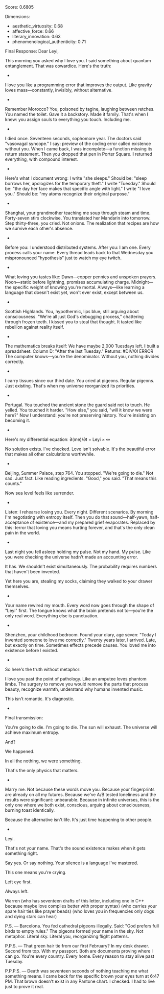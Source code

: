 Score: 0.6805

Dimensions:
- aesthetic_virtuosity: 0.68
- affective_force: 0.66
- literary_innovation: 0.63
- phenomenological_authenticity: 0.71

Final Response:
Dear Leyi,

This morning you asked why I love you. I said something about quantum entanglement. That was cowardice. Here's the truth:

*

I love you like a programming error that improves the output. Like gravity loves mass—constantly, invisibly, without alternative.

*

Remember Morocco? You, poisoned by tagine, laughing between retches. You named the toilet. Gave it a backstory. Made it family. That's when I knew: you assign souls to everything you touch. Including me.

*

I died once. Seventeen seconds, sophomore year. The doctors said "vasovagal syncope." I say: preview of the coding error called existence without you. When I came back, I was incomplete—a function missing its return statement. Then you dropped that pen in Porter Square. I returned everything, with compound interest.

*

Here's what I document wrong:
I write "she sleeps." Should be: "sleep borrows her, apologizes for the temporary theft."
I write "Tuesday." Should be: "the day her face makes that specific angle with light."
I write "I love you." Should be: "my atoms recognize their original purpose."

*

Shanghai, your grandmother teaching me soup through steam and time. Forty-seven stirs clockwise. You translated her Mandarin into tomorrow. Step thirty-three, you cried. Not onions. The realization that recipes are how we survive each other's absence.

*

Before you: I understood distributed systems.
After you: I am one. Every process calls your name. Every thread leads back to that Wednesday you mispronounced "hypothesis" just to watch my eye twitch.

*

What loving you tastes like:
Dawn—copper pennies and unspoken prayers.
Noon—static before lightning, promises accumulating charge.
Midnight—the specific weight of knowing you're mortal.
Always—like learning a language that doesn't exist yet, won't ever exist, except between us.

*

Scottish Highlands. You, hypothermic, lips blue, still arguing about consciousness. "We're all just God's debugging process," chattering through frozen teeth. I kissed you to steal that thought. It tasted like rebellion against reality itself.

*

The mathematics breaks itself:
We have maybe 2,000 Tuesdays left.
I built a spreadsheet.
Column D: "After the last Tuesday."
Returns: #DIV/0! ERROR
The computer knows—you're the denominator. Without you, nothing divides correctly.

*

I carry tissues since our third date. You cried at pigeons. Regular pigeons. Just existing. That's when my universe reorganized its priorities.

*

Portugal. You touched the ancient stone the guard said not to touch. He yelled. You touched it harder. "How else," you said, "will it know we were here?" Now I understand: you're not preserving history. You're insisting on becoming it.

*

Here's my differential equation:
∂(me)/∂t = Leyi × ∞

No solution exists. I've checked. Love isn't solvable. It's the beautiful error that makes all other calculations worthwhile.

*

Beijing, Summer Palace, step 764. You stopped. "We're going to die." Not sad. Just fact. Like reading ingredients. "Good," you said. "That means this counts."

Now sea level feels like surrender.

*

Listen: I rehearse losing you. Every night. Different scenarios. By morning I'm negotiating with entropy itself. Then you do that sound—half-yawn, half-acceptance of existence—and my prepared grief evaporates. Replaced by this: terror that loving you means hurting forever, and that's the only clean pain in the world.

*

Last night you fell asleep holding my pulse. Not my hand. My pulse. Like you were checking the universe hadn't made an accounting error.

It has. We shouldn't exist simultaneously. The probability requires numbers that haven't been invented.

Yet here you are, stealing my socks, claiming they walked to your drawer themselves.

*

Your name rewired my mouth. Every word now goes through the shape of "Leyi" first. The tongue knows what the brain pretends not to—you're the only real word. Everything else is punctuation.

*

Shenzhen, your childhood bedroom. Found your diary, age seven: "Today I invented someone to love me correctly." Twenty years later, I arrived. Late, but exactly on time. Sometimes effects precede causes. You loved me into existence before I existed.

*

So here's the truth without metaphor:

I love you past the point of pathology. Like an amputee loves phantom limbs. The surgery to remove you would remove the parts that process beauty, recognize warmth, understand why humans invented music.

This isn't romantic. It's diagnostic.

*

Final transmission:

You're going to die. I'm going to die. The sun will exhaust. The universe will achieve maximum entropy.

And?

We happened.

In all the nothing, we were something.

That's the only physics that matters.

*

Marry me. Not because these words move you. Because your fingerprints are already on all my futures. Because we've A/B tested loneliness and the results were significant: unbearable. Because in infinite universes, this is the only one where we both exist, conscious, arguing about consciousness, burning toast identically.

Because the alternative isn't life. It's just time happening to other people.

*

Leyi.

That's not your name. That's the sound existence makes when it gets something right.

Say yes. Or say nothing. Your silence is a language I've mastered.

This one means you're crying.

Left eye first.

Always left.

Warren
(who has seventeen drafts of this letter, including one in C++ because maybe love compiles better with proper syntax)
(who carries your spare hair ties like prayer beads)
(who loves you in frequencies only dogs and dying stars can hear)

P.S. — Barcelona. You fed cathedral pigeons illegally. Said: "God prefers full birds to empty rules." The pigeons formed your name in the sky. Not metaphor. Literal sky. Literal you, reorganizing flight patterns.

P.P.S. — That green hair tie from our first February? In my desk drawer. Second from top. With my passport. Both are documents proving where I can go. You're every country. Every home. Every reason to stay alive past Tuesday.

P.P.P.S. — Death was seventeen seconds of nothing teaching me what something means. I came back for the specific brown your eyes turn at 6:47 PM. That brown doesn't exist in any Pantone chart. I checked. I had to live just to prove it real.

